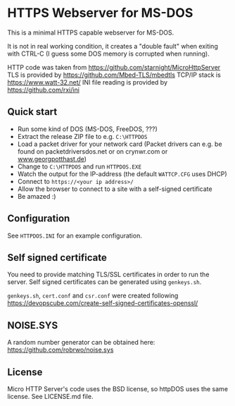 # HTTPS Webserver for MS-DOS
This is a minimal HTTPS capable webserver for MS-DOS.

It is not in real working condition, it creates a "double fault" when exiting with CTRL-C (I guess some DOS memory is corrupted when running).

HTTP code was taken from https://github.com/starnight/MicroHttpServer
TLS is provided by https://github.com/Mbed-TLS/mbedtls
TCP/IP stack is https://www.watt-32.net/
INI file reading is provided by https://github.com/rxi/ini

## Quick start
- Run some kind of DOS (MS-DOS, FreeDOS, ???)
- Extract the release ZIP file to e.g. `C:\HTTPDOS`
- Load a packet driver for your network card (Packet drivers can e.g. be found on packetdriversdos.net or on crynwr.com or www.georgpotthast.de)
- Change to `C:\HTTPDOS` and run `HTTPDOS.EXE`
- Watch the output for the IP-address (the default `WATTCP.CFG` uses DHCP)
- Connect to `https://<your ip address>/`
- Allow the browser to connect to a site with a self-signed certificate
- Be amazed :)

## Configuration
See `HTTPDOS.INI` for an example configuration.

## Self signed certificate
You need to provide matching TLS/SSL certificates in order to run the server.
Self signed certificates can be generated using `genkeys.sh`.

`genkeys.sh`, `cert.conf` and `csr.conf` were created following https://devopscube.com/create-self-signed-certificates-openssl/

## NOISE.SYS
A random number generator can be obtained here: https://github.com/robrwo/noise.sys

## License
Micro HTTP Server's code uses the BSD license, so httpDOS uses the same license. See LICENSE.md file.
